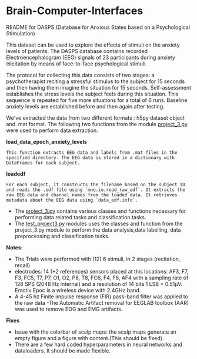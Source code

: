 # Brain-Computer-Interfaces

README for DASPS (Database for Anxious States based on a Psychological Stimulation)

This dataset can be used to explore the effects of stimuli on the anxiety levels of patients. The DASPS database contains recorded Electroencephalogram (EEG) signals of 23 participants during anxiety elicitation by means of face-to-face psychological stimuli.

The protocol for collecting this data consists of two stages: a psychotherapist reciting a stressful stimulus to the subject for 15 seconds and then having them imagine the situation for 15 seconds. Self-assessment establishes the stress levels the subject feels during this situation. This sequence is repeated for five more situations for a total of 6 runs. Baseline anxiety levels are established before and then again after testing.

We've extracted the data from two different formats : h5py dataset object and .mat format. The following two functions from the module [project_3.py](project_3.py) were used to perform data extraction.

**load_data_epoch_anxiety_levels**
``` 
This function extracts EEG data and labels from .mat files in the specified directory. The EEG data is stored in a dictionary with DataFrames for each subject.
```
**loadedf**
```
For each subject, it constructs the filename based on the subject ID and reads the .edf file using `mne.io.read_raw_edf`. It extracts the raw EEG data and channel names from the loaded data. It retrieves metadata about the EEG data using `data_edf.info`.
```
- The [project_3.py](project_3.py) contains various classes and functions necessary for performing data related tasks and classification tasks.
- The [test_project3.py](test_project_3.py) modules uses the classes and function from the project_3.py module to perform the data analysis,data labelling, data preprocessing and classification tasks.

**Notes:**
- The Trials were performed with (12) 6 stimuli, in  2 stages (recitation, recall)
- electrodes: 14 (+2 references) sensors placed at this locations: AF3, F7, F3, FC5, T7, P7, O1, O2, P8, T8, FC6, F4, F8, AF4 with a sampling rate of 128 SPS (2048 Hz internal) and a resolution of 14 bits 1 LSB = 0.51μV. Emotiv Epoc is a wireless device with 2.4GHz band.
- A 4-45 hz Finite impulse response (FIR) pass-band filter was applied to the raw data
-The Automatic Artifact removal for EEGLAB toolbox (AAR) was used to remove EOG and EMG artifacts.

**Fixes**
- Issue with the colorbar of scalp maps: the scalp maps generate an empty figure and a figure with content.(This should be fixed).
- There are a few hard coded hyperparameters in neural networks and dataloaders. It should be made flexible.
